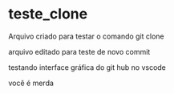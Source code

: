 # teste_clone
Arquivo criado para testar o comando git clone

arquivo editado para teste de novo commit

testando interface gráfica do git hub no vscode

você é merda
